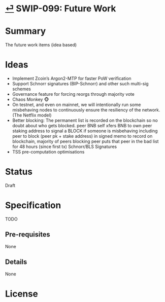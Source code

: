 # [⏎](./readme.md) SWIP-099: Future Work

# Summary
The future work items (idea based)

# Ideas
* Implement Zcoin’s Argon2-MTP for faster PoW verification
* Support Schnorr signatures (BIP-Schnorr) and other such multi-sig schemes
* Governance feature for forcing reorgs through majority vote
* Chaos Monkey 🐵
* On testnet, and even on mainnet, we will intentionally run some misbehaving nodes to continuously ensure the resiliency of the network. (The Netflix model)
* Better blocking: The permanent list is recorded on the blockchain so no doubt about who gets blocked. peer BNB self xfers BNB to own peer staking address to signal a BLOCK if someone is misbehaving including peer to block (peer pk + stake address) in signed memo to record on blockchain, majority of peers blocking peer puts that peer in the bad list for 48 hours (since first tx)
Schnorr/BLS Signatures
* TSS pre-computation optimisations 

# Status
Draft

# Specification

TODO

## Pre-requisites
None
## Details
None
# License